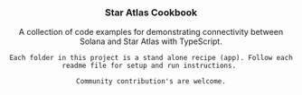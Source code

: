 <a name="readme-top"></a>

<div align="center">
<h3 align="center">Star Atlas Cookbook</h3>
  <p align="center">
    A collection of code examples for demonstrating connectivity between Solana and Star Atlas with TypeScript. 

    Each folder in this project is a stand alone recipe (app). Follow each readme file for setup and run instructions. 

    Community contribution's are welcome.

  </p>
</div>